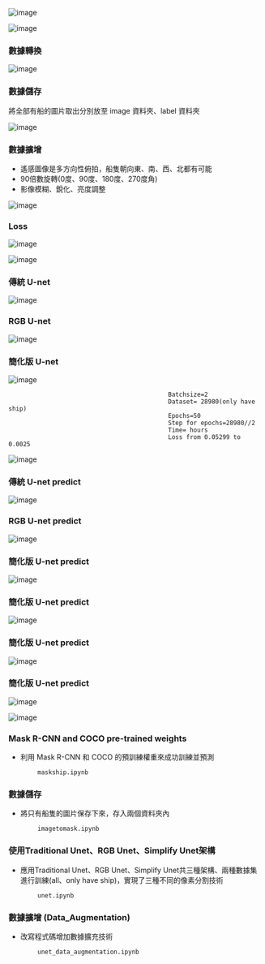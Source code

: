 ![image](https://github.com/03053020ITE/ship-detection/blob/master/7.PNG)

![image](https://github.com/03053020ITE/ship-detection/blob/master/1.PNG)

### 數據轉換

![image](https://github.com/03053020ITE/ship-detection/blob/master/2.PNG)

### 數據儲存
將全部有船的圖片取出分別放至 image 資料夾、label 資料夾

![image](https://github.com/03053020ITE/ship-detection/blob/master/3.PNG)

### 數據擴增
* 遙感圖像是多方向性俯拍，船隻朝向東、南、西、北都有可能
* 90倍數旋轉(0度、90度、180度、270度角)
* 影像模糊、銳化、亮度調整

![image](https://github.com/03053020ITE/ship-detection/blob/master/4.PNG)

### Loss

![image](https://github.com/03053020ITE/ship-detection/blob/master/5.PNG)

![image](https://github.com/03053020ITE/ship-detection/blob/master/8.PNG)

### 傳統 U-net

![image](https://github.com/03053020ITE/ship-detection/blob/master/traditional%20unet%20image.PNG)

### RGB U-net

![image](https://github.com/03053020ITE/ship-detection/blob/master/rgb%20unet%20image.PNG)

### 簡化版 U-net

![image](https://github.com/03053020ITE/ship-detection/blob/master/simplify%20unet%20image.PNG)

                                                Batchsize=2
                                                Dataset= 28980(only have ship)
                                                Epochs=50
                                                Step for epochs=28980//2
                                                Time= hours
                                                Loss from 0.05299 to 0.0025

![image](https://github.com/03053020ITE/ship-detection/blob/master/simplify%20unet%20train.PNG)

### 傳統 U-net predict

![image](https://github.com/03053020ITE/ship-detection/blob/master/6.PNG)

### RGB U-net predict

![image](https://github.com/03053020ITE/ship-detection/blob/master/traditional%20unet%20prdeict%20image.PNG)

### 簡化版 U-net predict

![image](https://github.com/03053020ITE/ship-detection/blob/master/simplify%20unet%20prdeict%20image.PNG)

### 簡化版 U-net predict

![image](https://github.com/03053020ITE/ship-detection/blob/master/rgb%20unet%20prdeict%20image.PNG)

### 簡化版 U-net predict

![image](https://github.com/03053020ITE/ship-detection/blob/master/simplify%20unet%20prdeict%20image2.PNG)

### 簡化版 U-net predict
![image](https://github.com/03053020ITE/ship-detection/blob/master/simplify%20unet%20prdeict%20image3.PNG)


![image](https://github.com/03053020ITE/ship-detection/blob/master/abstract.PNG)

### Mask R-CNN and COCO pre-trained weights
* 利用 Mask R-CNN 和 COCO 的預訓練權重來成功訓練並預測
```
        maskship.ipynb
```
### 數據儲存
* 將只有船隻的圖片保存下來，存入兩個資料夾內

```
        imagetomask.ipynb
```
### 使用Traditional Unet、RGB Unet、Simplify Unet架構
* 應用Traditional Unet、RGB Unet、Simplify Unet共三種架構、兩種數據集進行訓練(all、only have ship)，實現了三種不同的像素分割技術

```
        unet.ipynb
``` 

### 數據擴增 (Data_Augmentation)
* 改寫程式碼增加數據擴充技術

```
        unet_data_augmentation.ipynb
``` 
